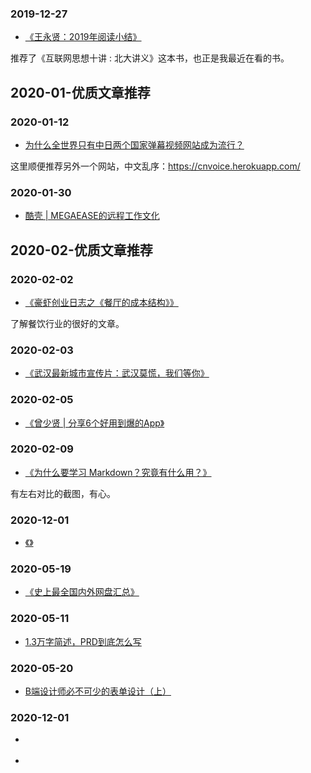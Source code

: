 

### 2019-12-27

- [《王永贤：2019年阅读小结》](https://mp.weixin.qq.com/s/Df8Qtd9lj-z6rWoWbWUIdg)

推荐了《互联网思想十讲 : 北大讲义》这本书，也正是我最近在看的书。


## 2020-01-优质文章推荐

### 2020-01-12

- [为什么全世界只有中日两个国家弹幕视频网站成为流行？](https://www.zhihu.com/question/65281224/answer/967240703)


这里顺便推荐另外一个网站，中文乱序：<https://cnvoice.herokuapp.com/>


### 2020-01-30


- [酷壳 | MEGAEASE的远程工作文化](https://coolshell.cn/articles/20765.html)



## 2020-02-优质文章推荐



### 2020-02-02

- [《豪虾创业日志之《餐厅的成本结构》》](https://mp.weixin.qq.com/s/Oxnj03bYBdAcWxkiTlCb9A)


了解餐饮行业的很好的文章。

### 2020-02-03

- [《武汉最新城市宣传片：武汉莫慌，我们等你》](https://mp.weixin.qq.com/s/UGokLOVbj4zXED1hjI-aug)


### 2020-02-05

- [《曾少贤 | 分享6个好用到爆的App》](https://mp.weixin.qq.com/s/1yzrSx_NIWFyRfOrJTpAEw)







### 2020-02-09

- [《为什么要学习 Markdown？究竟有什么用？》](https://mp.weixin.qq.com/s/5aRgElEYK8pFhkMWZ-R91w)

有左右对比的截图，有心。



### 2020-12-01

- [《》]()




### 2020-05-19

- [《史上最全国内外网盘汇总》](https://funletu.com/share-a-few-free-foreign-network-disks/)



### 2020-05-11

 - [1.3万字简述，PRD到底怎么写](https://coffee.pmcaff.com/article/oDLm6RRrQO)


### 2020-05-20

- [B端设计师必不可少的表单设计（上）](https://coffee.pmcaff.com/article/KDLE68GpQx)



### 2020-12-01

- []()

- []()


